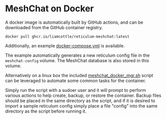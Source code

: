 # MeshChat on Docker

A docker image is automatically built by GitHub actions, and can be downloaded from the GitHub container registry.

```
docker pull ghcr.io/liamcottle/reticulum-meshchat:latest
```

Additionally, an example [docker-compose.yml](../docker-compose.yml) is available.

The example automatically generates a new reticulum config file in the `meshchat-config` volume. The MeshChat database is also stored in this volume.

Alternatively on a linux box the included [meshchat_docker_mgr.sh](../meshchat_docker_mgr.sh) script can be leveraged to automate some common tasks for the container.

Simply run the script with a sudoer user and it will prompt to perform various actions to help create, backup, or restore the container. Backup files should be placed in the same directory as the script, and if it is desired to import a sample reticulum config simply place a file "config" into the same directory as the script before running it.
